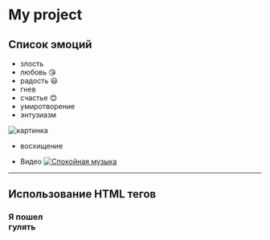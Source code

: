 # My project

## Список эмоций
* злость
* любовь :kissing_heart:
* радость :smiley:
* гнев
* счастье :blush:
* умиротворение
* энтузиазм

![картинка](https://berez.org/uploads/posts/2020-03/1584418352_s1200.jpg)
* восхищение

* Видео
[![Спокойная музыка](https://lifernb.ru/wp-content/uploads/2021/04/music-for-soul.png)](https://www.youtube.com/watch?v=nuCBneg-Dbw)

---
## Использование HTML тегов
### Я пошел <br> гулять